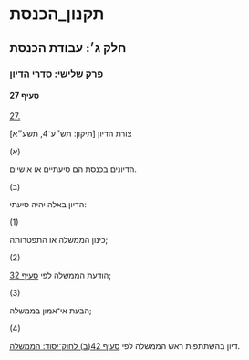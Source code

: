 # תקנון_הכנסת

## חלק ג׳: עבודת הכנסת

### פרק שלישי: סדרי הדיון

#### סעיף 27

[27.](https://he.wikisource.org/wiki/%D7%AA%D7%A7%D7%A0%D7%95%D7%9F_%D7%94%D7%9B%D7%A0%D7%A1%D7%AA#%D7%A1%D7%A2%D7%99%D7%A3_27)

צורת הדיון [תיקון: תש״ע־4, תשע״א]

(א)

הדיונים בכנסת הם סיעתיים או אישיים.

(ב)

הדיון באלה יהיה סיעתי:

(1)

כינון הממשלה או התפטרותה;

(2)

הודעת הממשלה לפי [סעיף 32](https://he.wikisource.org/wiki/%D7%AA%D7%A7%D7%A0%D7%95%D7%9F_%D7%94%D7%9B%D7%A0%D7%A1%D7%AA#%D7%A1%D7%A2%D7%99%D7%A3_32);

(3)

הבעת אי־אמון בממשלה;

(4)

דיון בהשתתפות ראש הממשלה לפי [סעיף 42(ב) לחוק־יסוד: הממשלה](https://he.wikisource.org/wiki/%D7%97%D7%95%D7%A7-%D7%99%D7%A1%D7%95%D7%93:_%D7%94%D7%9E%D7%9E%D7%A9%D7%9C%D7%94#%D7%A1%D7%A2%D7%99%D7%A3_42 "חוק-יסוד: הממשלה").